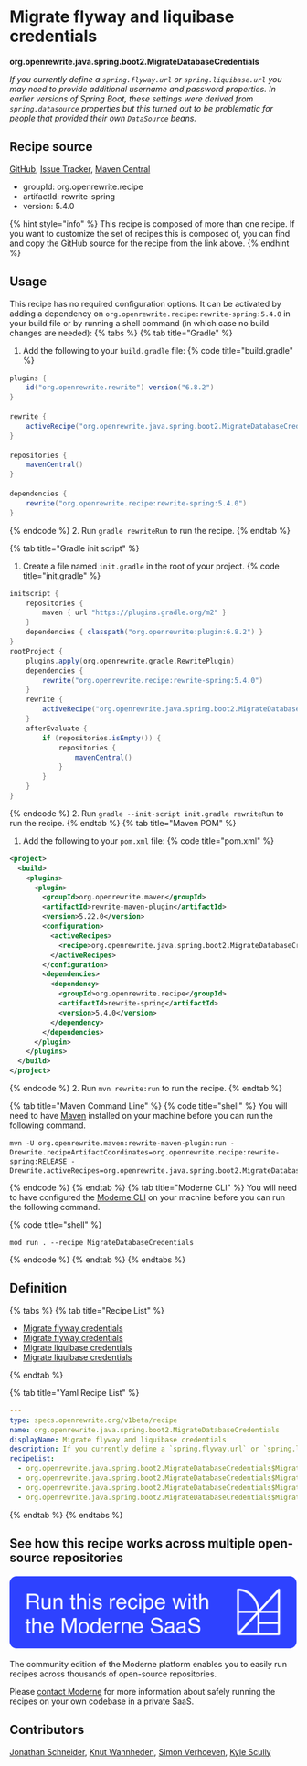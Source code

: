 # Migrate flyway and liquibase credentials

**org.openrewrite.java.spring.boot2.MigrateDatabaseCredentials**

_If you currently define a `spring.flyway.url` or `spring.liquibase.url` you may need to provide additional username and password properties. In earlier versions of Spring Boot, these settings were derived from `spring.datasource` properties but this turned out to be problematic for people that provided their own `DataSource` beans._

## Recipe source

[GitHub](https://github.com/openrewrite/rewrite-spring/blob/main/src/main/java/org/openrewrite/java/spring/boot2/MigrateDatabaseCredentials.java), [Issue Tracker](https://github.com/openrewrite/rewrite-spring/issues), [Maven Central](https://central.sonatype.com/artifact/org.openrewrite.recipe/rewrite-spring/5.4.0/jar)

* groupId: org.openrewrite.recipe
* artifactId: rewrite-spring
* version: 5.4.0

{% hint style="info" %}
This recipe is composed of more than one recipe. If you want to customize the set of recipes this is composed of, you can find and copy the GitHub source for the recipe from the link above.
{% endhint %}

## Usage

This recipe has no required configuration options. It can be activated by adding a dependency on `org.openrewrite.recipe:rewrite-spring:5.4.0` in your build file or by running a shell command (in which case no build changes are needed): 
{% tabs %}
{% tab title="Gradle" %}
1. Add the following to your `build.gradle` file:
{% code title="build.gradle" %}
```groovy
plugins {
    id("org.openrewrite.rewrite") version("6.8.2")
}

rewrite {
    activeRecipe("org.openrewrite.java.spring.boot2.MigrateDatabaseCredentials")
}

repositories {
    mavenCentral()
}

dependencies {
    rewrite("org.openrewrite.recipe:rewrite-spring:5.4.0")
}
```
{% endcode %}
2. Run `gradle rewriteRun` to run the recipe.
{% endtab %}

{% tab title="Gradle init script" %}
1. Create a file named `init.gradle` in the root of your project.
{% code title="init.gradle" %}
```groovy
initscript {
    repositories {
        maven { url "https://plugins.gradle.org/m2" }
    }
    dependencies { classpath("org.openrewrite:plugin:6.8.2") }
}
rootProject {
    plugins.apply(org.openrewrite.gradle.RewritePlugin)
    dependencies {
        rewrite("org.openrewrite.recipe:rewrite-spring:5.4.0")
    }
    rewrite {
        activeRecipe("org.openrewrite.java.spring.boot2.MigrateDatabaseCredentials")
    }
    afterEvaluate {
        if (repositories.isEmpty()) {
            repositories {
                mavenCentral()
            }
        }
    }
}
```
{% endcode %}
2. Run `gradle --init-script init.gradle rewriteRun` to run the recipe.
{% endtab %}
{% tab title="Maven POM" %}
1. Add the following to your `pom.xml` file:
{% code title="pom.xml" %}
```xml
<project>
  <build>
    <plugins>
      <plugin>
        <groupId>org.openrewrite.maven</groupId>
        <artifactId>rewrite-maven-plugin</artifactId>
        <version>5.22.0</version>
        <configuration>
          <activeRecipes>
            <recipe>org.openrewrite.java.spring.boot2.MigrateDatabaseCredentials</recipe>
          </activeRecipes>
        </configuration>
        <dependencies>
          <dependency>
            <groupId>org.openrewrite.recipe</groupId>
            <artifactId>rewrite-spring</artifactId>
            <version>5.4.0</version>
          </dependency>
        </dependencies>
      </plugin>
    </plugins>
  </build>
</project>
```
{% endcode %}
2. Run `mvn rewrite:run` to run the recipe.
{% endtab %}

{% tab title="Maven Command Line" %}
{% code title="shell" %}
You will need to have [Maven](https://maven.apache.org/download.cgi) installed on your machine before you can run the following command.

```shell
mvn -U org.openrewrite.maven:rewrite-maven-plugin:run -Drewrite.recipeArtifactCoordinates=org.openrewrite.recipe:rewrite-spring:RELEASE -Drewrite.activeRecipes=org.openrewrite.java.spring.boot2.MigrateDatabaseCredentials
```
{% endcode %}
{% endtab %}
{% tab title="Moderne CLI" %}
You will need to have configured the [Moderne CLI](https://docs.moderne.io/moderne-cli/cli-intro) on your machine before you can run the following command.

{% code title="shell" %}
```shell
mod run . --recipe MigrateDatabaseCredentials
```
{% endcode %}
{% endtab %}
{% endtabs %}

## Definition

{% tabs %}
{% tab title="Recipe List" %}
* [Migrate flyway credentials](../../../java/spring/boot2/migratedatabasecredentials$migratedatabasecredentialsfortoolyaml.md)
* [Migrate flyway credentials](../../../java/spring/boot2/migratedatabasecredentials$migratedatabasecredentialsfortoolproperties.md)
* [Migrate liquibase credentials](../../../java/spring/boot2/migratedatabasecredentials$migratedatabasecredentialsfortoolyaml.md)
* [Migrate liquibase credentials](../../../java/spring/boot2/migratedatabasecredentials$migratedatabasecredentialsfortoolproperties.md)

{% endtab %}

{% tab title="Yaml Recipe List" %}
```yaml
---
type: specs.openrewrite.org/v1beta/recipe
name: org.openrewrite.java.spring.boot2.MigrateDatabaseCredentials
displayName: Migrate flyway and liquibase credentials
description: If you currently define a `spring.flyway.url` or `spring.liquibase.url` you may need to provide additional username and password properties. In earlier versions of Spring Boot, these settings were derived from `spring.datasource` properties but this turned out to be problematic for people that provided their own `DataSource` beans.
recipeList:
  - org.openrewrite.java.spring.boot2.MigrateDatabaseCredentials$MigrateDatabaseCredentialsForToolYaml
  - org.openrewrite.java.spring.boot2.MigrateDatabaseCredentials$MigrateDatabaseCredentialsForToolProperties
  - org.openrewrite.java.spring.boot2.MigrateDatabaseCredentials$MigrateDatabaseCredentialsForToolYaml
  - org.openrewrite.java.spring.boot2.MigrateDatabaseCredentials$MigrateDatabaseCredentialsForToolProperties

```
{% endtab %}
{% endtabs %}

## See how this recipe works across multiple open-source repositories

[![Moderne Link Image](/.gitbook/assets/ModerneRecipeButton.png)](https://app.moderne.io/recipes/org.openrewrite.java.spring.boot2.MigrateDatabaseCredentials)

The community edition of the Moderne platform enables you to easily run recipes across thousands of open-source repositories.

Please [contact Moderne](https://moderne.io/product) for more information about safely running the recipes on your own codebase in a private SaaS.

## Contributors
[Jonathan Schneider](mailto:jkschneider@gmail.com), [Knut Wannheden](mailto:knut@moderne.io), [Simon Verhoeven](mailto:verhoeven.simon@gmail.com), [Kyle Scully](mailto:scullykns@gmail.com)
